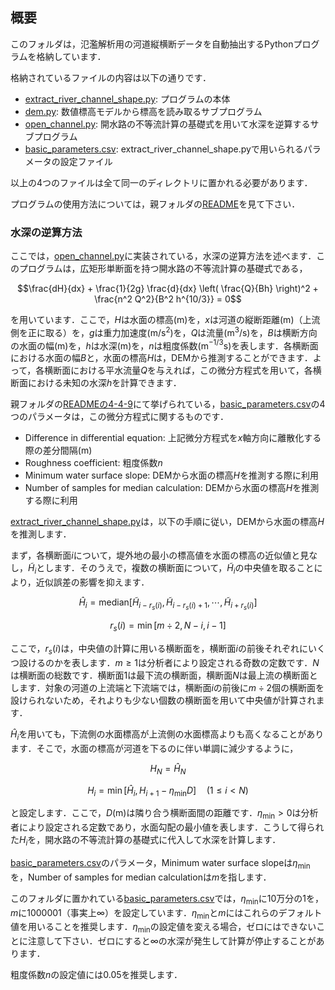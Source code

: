 ## 概要

このフォルダは，氾濫解析用の河道縦横断データを自動抽出するPythonプログラムを格納しています．

格納されているファイルの内容は以下の通りです．

- [extract_river_channel_shape.py](./extract_river_channel_shape.py): プログラムの本体
- [dem.py](./dem.py): 数値標高モデルから標高を読み取るサブプログラム
- [open_channel.py](./open_channel.py): 開水路の不等流計算の基礎式を用いて水深を逆算するサブプログラム
- [basic_parameters.csv](./basic_parameters.csv): extract_river_channel_shape.pyで用いられるパラメータの設定ファイル

以上の4つのファイルは全て同一のディレクトリに置かれる必要があります．

プログラムの使用方法については，親フォルダの[README](../README.md)を見て下さい．

### 水深の逆算方法

ここでは，[open_channel.py](./open_channel.py)に実装されている，水深の逆算方法を述べます．このプログラムは，広矩形単断面を持つ開水路の不等流計算の基礎式である，
```math
\frac{dH}{dx} + \frac{1}{2g} \frac{d}{dx} \left( \frac{Q}{Bh} \right)^2 + \frac{n^2 Q^2}{B^2 h^{10/3}} = 0
```
を用いています．ここで，$`H`$は水面の標高(m)を，$`x`$は河道の縦断距離(m)（上流側を正に取る）を，$`g`$は重力加速度(m/s$`^2`$)を，$`Q`$は流量(m$`^3`$/s)を，$`B`$は横断方向の水面の幅(m)を，$`h`$は水深(m)を，$`n`$は粗度係数(m$`^{-1/3}`$s)を表します．各横断面における水面の幅$`B`$と，水面の標高$`H`$は，DEMから推測することができます．よって，各横断面における平水流量$`Q`$を与えれば，この微分方程式を用いて，各横断面における未知の水深$`h`$を計算できます．

親フォルダの[READMEの4-4-9](../README.md#4-4-9)にて挙げられている，[basic_parameters.csv](./basic_parameters.csv)の4つのパラメータは，この微分方程式に関するものです．

- Difference in differential equation: 上記微分方程式を$`x`$軸方向に離散化する際の差分間隔(m)
- Roughness coefficient: 粗度係数$`n`$
- Minimum water surface slope: DEMから水面の標高$`H`$を推測する際に利用
- Number of samples for median calculation: DEMから水面の標高$`H`$を推測する際に利用

[extract_river_channel_shape.py](./extract_river_channel_shape.py)は，以下の手順に従い，DEMから水面の標高$`H`$を推測します．

まず，各横断面$`i`$について，堤外地の最小の標高値を水面の標高の近似値と見なし，$`\tilde{H}_i`$とします．そのうえで，複数の横断面について，$`\tilde{H}_i`$の中央値を取ることにより，近似誤差の影響を抑えます．
```math
\hat{H}_i = \mathrm{median} \left[ \tilde{H}_{i-r_s(i)}, \tilde{H}_{i-r_s(i)+1}, \cdots, \tilde{H}_{i+r_s(i)} \right]
```
```math
r_s(i) = \min \left[ m \div 2 , N - i, i - 1 \right]
```
ここで，$`r_s(i)`$は，中央値の計算に用いる横断面を，横断面$`i`$の前後それぞれにいくつ設けるのかを表します．$`m \ge 1`$は分析者により設定される奇数の定数です．$`N`$は横断面の総数です．横断面1は最下流の横断面，横断面$`N`$は最上流の横断面とします．対象の河道の上流端と下流端では，横断面$`i`$の前後に$`m \div 2`$個の横断面を設けられないため，それよりも少ない個数の横断面を用いて中央値が計算されます．

$`\hat{H}_i`$を用いても，下流側の水面標高が上流側の水面標高よりも高くなることがあります．そこで，水面の標高が河道を下るのに伴い単調に減少するように，
```math
H_N = \hat{H}_N
```
```math
H_i = \min \left[ \hat{H}_i, H_{i+1} - \eta_\mathrm{min} D \right] \quad (1 \le i < N)
```
と設定します．ここで，$`D`$(m)は隣り合う横断面間の距離です．$`\eta_\mathrm{min}>0`$は分析者により設定される定数であり，水面勾配の最小値を表します．こうして得られた$`H_i`$を，開水路の不等流計算の基礎式に代入して水深を計算します．

[basic_parameters.csv](./basic_parameters.csv)のパラメータ，Minimum water surface slopeは$`\eta_\mathrm{min}`$を，Number of samples for median calculationは$`m`$を指します．

このフォルダに置かれている[basic_parameters.csv](./basic_parameters.csv)では，$`\eta_\mathrm{min}`$に10万分の1を，$`m`$に1000001（事実上∞）を設定しています．$`\eta_\mathrm{min}`$と$`m`$にはこれらのデフォルト値を用いることを推奨します．$`\eta_\mathrm{min}`$の設定値を変える場合，ゼロにはできないことに注意して下さい．ゼロにすると∞の水深が発生して計算が停止することがあります．

粗度係数$`n`$の設定値には0.05を推奨します．
